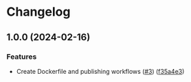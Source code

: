 # Changelog

## 1.0.0 (2024-02-16)


### Features

* Create Dockerfile and publishing workflows ([#3](https://github.com/contane/docker-yamllint/issues/3)) ([f35a4e3](https://github.com/contane/docker-yamllint/commit/f35a4e3fcc97df5949f36c6bee5d9703062040d3))
